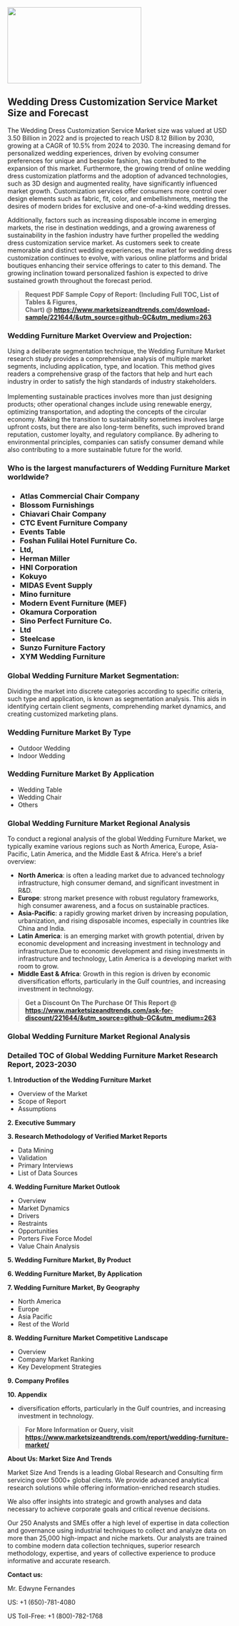 <p><img class="alignnone size-medium wp-image-20088" src="https://ffe5etoiles.com/wp-content/uploads/2024/12/MST1-300x171.png" alt="" width="300" height="171" /></p><h2>Wedding Dress Customization Service Market Size and Forecast</h2><p>The Wedding Dress Customization Service Market size was valued at USD 3.50 Billion in 2022 and is projected to reach USD 8.12 Billion by 2030, growing at a CAGR of 10.5% from 2024 to 2030. The increasing demand for personalized wedding experiences, driven by evolving consumer preferences for unique and bespoke fashion, has contributed to the expansion of this market. Furthermore, the growing trend of online wedding dress customization platforms and the adoption of advanced technologies, such as 3D design and augmented reality, have significantly influenced market growth. Customization services offer consumers more control over design elements such as fabric, fit, color, and embellishments, meeting the desires of modern brides for exclusive and one-of-a-kind wedding dresses.</p><p>Additionally, factors such as increasing disposable income in emerging markets, the rise in destination weddings, and a growing awareness of sustainability in the fashion industry have further propelled the wedding dress customization service market. As customers seek to create memorable and distinct wedding experiences, the market for wedding dress customization continues to evolve, with various online platforms and bridal boutiques enhancing their service offerings to cater to this demand. The growing inclination toward personalized fashion is expected to drive sustained growth throughout the forecast period.</p></p><blockquote id="" class=""><strong>Request PDF Sample Copy of Report: (Including Full TOC, List of Tables &amp; Figures, Chart)&nbsp;@&nbsp;<strong><a href="https://www.marketsizeandtrends.com/download-sample/221644/&utm_source=github-GC&utm_medium=263" target="_blank">https://www.marketsizeandtrends.com/download-sample/221644/&utm_source=github-GC&utm_medium=263</a></strong></strong></blockquote><h3 id="" class="">Wedding Furniture Market&nbsp;Overview and Projection:</h3><p id="" class="">Using a deliberate segmentation technique, the Wedding Furniture Market research study provides a comprehensive analysis of multiple market segments, including application, type, and location. This method gives readers a comprehensive grasp of the factors that help and hurt each industry in order to satisfy the high standards of industry stakeholders. <br /> <br />Implementing sustainable practices involves more than just designing products; other operational changes include using renewable energy, optimizing transportation, and adopting the concepts of the circular economy. Making the transition to sustainability sometimes involves large upfront costs, but there are also long-term benefits, such improved brand reputation, customer loyalty, and regulatory compliance. By adhering to environmental principles, companies can satisfy consumer demand while also contributing to a more sustainable future for the world.</p><h3 id="" class="">Who is the largest manufacturers of&nbsp;Wedding Furniture Market worldwide?</h3><h3 class=""><p><ul><li>Atlas Commercial Chair Company </li><li> Blossom Furnishings </li><li> Chiavari Chair Company </li><li> CTC Event Furniture Company </li><li> Events Table </li><li> Foshan Fulilai Hotel Furniture Co. </li><li> Ltd, </li><li> Herman Miller </li><li> HNI Corporation </li><li> Kokuyo </li><li> MIDAS Event Supply </li><li> Mino furniture </li><li> Modern Event Furniture (MEF) </li><li> Okamura Corporation </li><li> Sino Perfect Furniture Co. </li><li> Ltd </li><li> Steelcase </li><li> Sunzo Furniture Factory </li><li> XYM Wedding Furniture</li></ul></p></h3><h3 id="" class="">Global&nbsp;Wedding Furniture Market Segmentation:</h3><p id="" class="">Dividing the market into discrete categories according to specific criteria, such type and application, is known as segmentation analysis. This aids in identifying certain client segments, comprehending market dynamics, and creating customized marketing plans.</p><h3 id="" class="">Wedding Furniture Market&nbsp;By Type</h3><p><p><ul><li>Outdoor Wedding</li><li> Indoor Wedding</p></li></ul></p></p><h3 id="" class="">Wedding Furniture Market&nbsp;By Application</h3><p class=""><p><ul><li>Wedding Table</li><li> Wedding Chair</li><li> Others</li></ul></p></p><h3 id="" class="">Global Wedding Furniture Market Regional Analysis</h3><p id="" class="">To conduct a regional analysis of the global Wedding Furniture Market, we typically examine various regions such as North America, Europe, Asia-Pacific, Latin America, and the Middle East &amp; Africa. Here's a brief overview:</p><ul><li><strong>North America</strong>: is often a leading market due to advanced technology infrastructure, high consumer demand, and significant investment in R&amp;D.</li><li><strong>Europe</strong>: strong market presence with robust regulatory frameworks, high consumer awareness, and a focus on sustainable practices.</li><li><strong>Asia-Pacific</strong>: a rapidly growing market driven by increasing population, urbanization, and rising disposable incomes, especially in countries like China and India.</li><li><strong>Latin America</strong>: is an emerging market with growth potential, driven by economic development and increasing investment in technology and infrastructure.Due to economic development and rising investments in infrastructure and technology, Latin America is a developing market with room to grow.</li><li><strong>Middle East &amp; Africa</strong>: Growth in this region is driven by economic diversification efforts, particularly in the Gulf countries, and increasing investment in technology.</li></ul><blockquote id="" class=""><strong>Get a Discount On The Purchase Of This Report @ <strong><a href="https://www.marketsizeandtrends.com/ask-for-discount/221644/&utm_source=github-GC&utm_medium=263" target="_blank">https://www.marketsizeandtrends.com/ask-for-discount/221644/&utm_source=github-GC&utm_medium=263</a></strong></strong></blockquote><h3 id="" class="">Global Wedding Furniture Market Regional Analysis</h3><h3 id="" class="">Detailed TOC of Global Wedding Furniture Market Research Report, 2023-2030</h3><p id="" class=""><strong>1. Introduction of the Wedding Furniture Market</strong></p><ul><li>Overview of the Market</li><li>Scope of Report</li><li>Assumptions</li></ul><p id="" class=""><strong>2. Executive Summary</strong></p><p id="" class=""><strong>3. Research Methodology of Verified Market Reports</strong></p><ul><li>Data Mining</li><li>Validation</li><li>Primary Interviews</li><li>List of Data Sources</li></ul><p id="" class=""><strong>4. Wedding Furniture Market Outlook</strong></p><ul><li>Overview</li><li>Market Dynamics</li><li>Drivers</li><li>Restraints</li><li>Opportunities</li><li>Porters Five Force Model</li><li>Value Chain Analysis</li></ul><p id="" class=""><strong>5. Wedding Furniture Market, By Product</strong></p><p id="" class=""><strong>6. Wedding Furniture Market, By Application</strong></p><p id="" class=""><strong>7. Wedding Furniture Market, By Geography</strong></p><ul><li>North America</li><li>Europe</li><li>Asia Pacific</li><li>Rest of the World</li></ul><p id="" class=""><strong>8. Wedding Furniture Market Competitive Landscape</strong></p><ul><li>Overview</li><li>Company Market Ranking</li><li>Key Development Strategies</li></ul><p id="" class=""><strong>9. Company Profiles</strong></p><p id="" class=""><strong>10. Appendix</strong></p><ul><li>diversification efforts, particularly in the Gulf countries, and increasing investment in technology.</li></ul><blockquote id="" class=""><strong>For More Information or Query, visit <strong><strong><a href="https://www.marketsizeandtrends.com/report/wedding-furniture-market/" target="_blank">https://www.marketsizeandtrends.com/report/wedding-furniture-market/</a></strong></strong></strong></blockquote><p id="" class=""><strong>About Us: Market Size And Trends</strong></p><p id="" class="">Market Size And Trends is a leading Global Research and Consulting firm servicing over 5000+ global clients. We provide advanced analytical research solutions while offering information-enriched research studies.</p><p id="" class="">We also offer insights into strategic and growth analyses and data necessary to achieve corporate goals and critical revenue decisions.</p><p id="" class="">Our 250 Analysts and SMEs offer a high level of expertise in data collection and governance using industrial techniques to collect and analyze data on more than 25,000 high-impact and niche markets. Our analysts are trained to combine modern data collection techniques, superior research methodology, expertise, and years of collective experience to produce informative and accurate research.</p><p id="" class=""><strong>Contact us:</strong></p><p id="" class="">Mr. Edwyne Fernandes</p><p id="" class="">US: +1 (650)-781-4080</p><p id="" class="">US Toll-Free: +1 (800)-782-1768</p>
